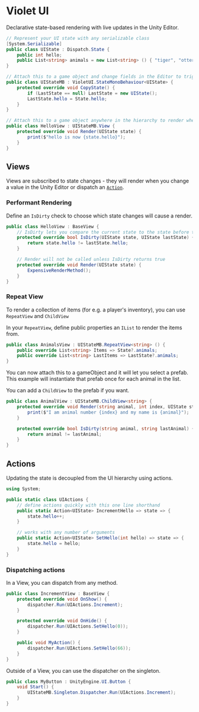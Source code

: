 # Violet UI

Declarative state-based rendering with live updates in the Unity Editor.

```csharp
// Represent your UI state with any serializable class
[System.Serializable]
public class UIState : Dispatch.State {
	public int hello;
	public List<string> animals = new List<string> () { "tiger", "otter" } ;
}

// Attach this to a game object and change fields in the Editor to trigger view renders
public class UIStateMB : VioletUI.StateMonoBehaviour<UIState> {
	protected override void CopyState() {
		if (LastState == null) LastState = new UIState();
		LastState.hello = State.hello;
	}
}

// Attach this to a game object anywhere in the hierarchy to render when the state changes
public class HelloView : UIStateMB.View {
	protected override void Render(UIState state) {
		print($"hello is now {state.hello}");
	}
}
```

## Views

Views are subscribed to state changes - they will render when you change a value in the Unity Editor or dispatch an  [`Action`](#actions).

### Performant Rendering

Define an `IsDirty` check to choose which state changes will cause a render.

```csharp
public class HelloView : BaseView {
	// IsDirty lets you compare the current state to the state before the most recent change
	protected override bool IsDirty(UIState state, UIState lastState) {
		return state.hello != lastState.hello;
	}

	// Render will not be called unless IsDirty returns true
	protected override void Render(UIState state) {
		ExpensiveRenderMethod();
	}
}
```

### Repeat View

To render a collection of items (for e.g. a player's inventory), you can use `RepeatView` and `ChildView`

In your `RepeatView`, define public properties an `IList` to render the items from.

```csharp
public class AnimalsView : UIStateMB.RepeatView<string> () {
	public override List<string> Items => State?.animals;
	public override List<string> LastItems => LastState?.animals;
}
```

You can now attach this to a gameObject and it will let you select a prefab. This example will instantiate that prefab once for each animal in the list.

You can add a `ChildView` to the prefab if you want.

```csharp
public class AnimalView : UIStateMB.ChildView<string> {
	protected override void Render(string animal, int index, UIState state) {
		print($"I am animal number {index} and my name is {animal}");
	}

	protected override bool IsDirty(string animal, string lastAnimal) {
		return animal != lastAnimal;
	}
}
```

## Actions

Updating the state is decoupled from the UI hierarchy using actions.

```csharp
using System;

public static class UIActions {
	// define actions quickly with this one line shorthand
	public static Action<UIState> IncrementHello => state => {
		state.hello++;
	}

	// works with any number of arguments
	public static Action<UIState> SetHello(int hello) => state => {
		state.hello = hello;
	}
}
```

### Dispatching actions

In a View, you can dispatch from any method.

```csharp
public class IncrementView : BaseView {
	protected override void OnShow() {
		dispatcher.Run(UIActions.Increment);
	}

	protected override void OnHide() {
		dispatcher.Run(UIActions.SetHello(0));
	}

	public void MyAction() {
		dispatcher.Run(UIActions.SetHello(66));
	}
}
```

Outside of a View, you can use the dispatcher on the singleton.

```csharp
public class MyButton : UnityEngine.UI.Button {
	void Start() {
		UIStateMB.Singleton.Dispatcher.Run(UIActions.Increment);
	}
}
```

